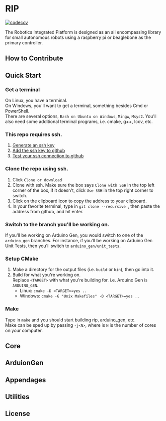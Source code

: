 # RIP

[![codecov](https://codecov.io/gh/utk-robotics-2017/rip/branch/master/graph/badge.svg?token=KqhG5MRr9F)](https://codecov.io/gh/utk-robotics-2017/rip)

The Robotics Integrated Platform is designed as an all encompassing library for small autonomous robots using a raspberry pi or beaglebone as the primary controller.

## How to Contribute

## Quick Start

### Get a terminal
On Linux, you have a terminal.  
On Windows, you'll want to get a terminal, something besides Cmd or PowerShell.  
There are several options, `Bash on Ubuntu on Windows`, `Mingw`, `Msys2`. You'll also need some additional terminal programs, i.e. cmake, g++, lcov, etc.

### This repo requires ssh.
1. [Generate an ssh key](https://help.github.com/articles/generating-a-new-ssh-key-and-adding-it-to-the-ssh-agent/)
2. [Add the ssh key to github](https://help.github.com/articles/adding-a-new-ssh-key-to-your-github-account/)
3. [Test your ssh connection to github](https://help.github.com/articles/testing-your-ssh-connection/)

### Clone the repo using ssh.
1. Click `Clone or download`
2. Clone with ssh. Make sure the box says `Clone with SSH` in the top left corner of the box, if it doesn't, click `Use SSH` in the top right corner to switch.
3. Click on the clipboard icon to copy the address to your clipboard.
4. In your favorite terminal, type in `git clone --recursive `, then paste the address from github, and hit enter.

### Switch to the branch you'll be working on.
If you'll be working on Arduino Gen, you would switch to one of the `arduino_gen` branches. For instance, if you'll be working on Arduino Gen Unit Tests, then you'll switch to `arduino_gen/unit_tests`.

### Setup CMake
1. Make a directory for the output files (i.e. `build` or `bin`), then go into it.
2. Build for what you're working on.  
   Replace `<TARGET>` with what you're building for. i.e. Arduino Gen is `ARDUINO_GEN`.
    * Linux: `cmake -D <TARGET>=yes ..`
    * Windows: `cmake -G "Unix Makefiles" -D <TARGET>=yes ..`

### Make
Type in `make` and you should start building rip, arduino_gen, etc.  
Make can be sped up by passing `-j<N>`, where is `N` is the number of cores on your computer.

## Core

## ArduionGen

## Appendages

## Utilities

## License

